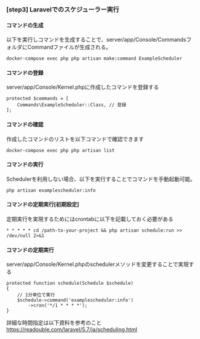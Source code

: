 ### [step3] Laravelでのスケジューラー実行
#### コマンドの生成
以下を実行しコマンドを生成することで、server/app/Console/CommandsフォルダにCommandファイルが生成される。  

```
docker-compose exec php php artisan make:command ExampleScheduler
```

#### コマンドの登録
server/app/Console/Kernel.phpに作成したコマンドを登録する
```
protected $commands = [
    Commands\ExampleScheduler::Class, // 登録
];
```

#### コマンドの確認
作成したコマンドのリストを以下コマンドで確認できます
```
docker-compose exec php php artisan list
```

#### コマンドの実行
Schedulerを利用しない場合、以下を実行することでコマンドを手動起動可能。
```
php artisan examplescheduler:info
```

#### コマンドの定期実行[初期設定]
定期実行を実現するためにはcrontabに以下を記載しておく必要がある
```
* * * * * cd /path-to-your-project && php artisan schedule:run >> /dev/null 2>&1
```

#### コマンドの定期実行
server/app/Console/Kernel.phpのschedulerメソッドを変更することで実現する
```
protected function schedule(Schedule $schedule)
{
    // 1分単位で実行
    $schedule->command('examplescheduler:info')
        ->cron('*/1 * * * *');
}
```

詳細な時間指定は以下資料を参考のこと  
https://readouble.com/laravel/5.7/ja/scheduling.html

